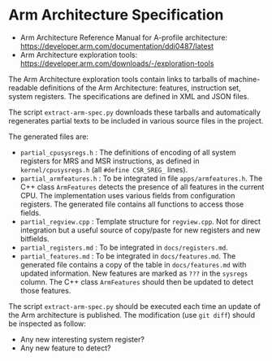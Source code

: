 # Arm Architecture Specification

- Arm Architecture Reference Manual for A-profile architecture: https://developer.arm.com/documentation/ddi0487/latest
- Arm Architecture exploration tools: https://developer.arm.com/downloads/-/exploration-tools

The Arm Architecture exploration tools contain links to tarballs of machine-readable
definitions of the Arm Architecture: features, instruction set, system registers.
The specifications are defined in XML and JSON files.

The script `extract-arm-spec.py` downloads these tarballs and automatically regenerates partial
texts to be included in various source files in the project.

The generated files are:

- `partial_cpusysregs.h` : The definitions of encoding of all system registers for MRS and MSR instructions,
  as defined in `kernel/cpusysregs.h` (all `#define CSR_SREG_` lines).
- `partial_armfeatures.h` : To be integrated in file `apps/armfeatures.h`. The C++ class `ArmFeatures`
  detects the presence of all features in the current CPU. The implementation uses various fields from
  configuration registers. The generated file contains all functions to access those fields.
- `partial_regview.cpp` : Template structure for `regview.cpp`. Not for direct integration but a useful
  source of copy/paste for new registers and new bitfields.
- `partial_registers.md` : To be integrated in `docs/registers.md`.
- `partial_features.md` : To be integrated in `docs/features.md`. The generated file contains a copy of
  the table in `docs/features.md` with updated information. New features are marked as `???` in the
  `sysregs` column. The C++ class `ArmFeatures` should then be updated to detect those features.

The script `extract-arm-spec.py` should be executed each time an update of the Arm architecture is published.
The modification (use `git diff`) should be inspected as follow:

- Any new interesting system register?
- Any new feature to detect?
